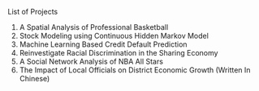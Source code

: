 List of Projects

1. A Spatial Analysis of Professional Basketball 
2. Stock Modeling using Continuous Hidden Markov Model 
3. Machine Learning Based Credit Default Prediction 
4. Reinvestigate Racial Discrimination in the Sharing Economy
5. A Social Network Analysis of NBA All Stars
6. The Impact of Local Officials on District Economic Growth (Written In Chinese)
